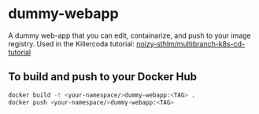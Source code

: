 # dummy-webapp

A dummy web-app that you can edit, containarize, and push to your image registry. Used in the Killercoda tutorial: [noizy-sthlm/multibranch-k8s-cd-tutorial](https://github.com/noizy-sthlm/multibranch-k8s-cd-tutorial)

## To build and push to your Docker Hub

```bash
docker build -t <your-namespace/>dummy-webapp:<TAG> .
docker push <your-namespace/>dummy-webapp:<TAG>
```
